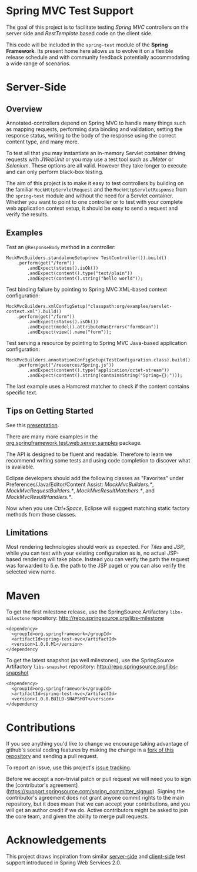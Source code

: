 
Spring MVC Test Support
=======================

The goal of this project is to facilitate testing _Spring MVC_ controllers on the server side and _RestTemplate_ based code on the client side.

This code will be included in the `spring-test` module of the __Spring Framework__. Its present home here allows us to evolve it on a flexible release schedule and with community feedback potentially accommodating a wide range of scenarios.

Server-Side
===========

Overview
--------
Annotated-controllers depend on Spring MVC to handle many things such as mapping requests, performing data binding and validation, setting the response status, writing to the body of the response using the correct content type, and many more.

To test all that you may instantiate an in-memory Servlet container driving requests with _JWebUnit_ or you may use a test tool such as _JMeter_ or _Selenium_. These options are all valid. However they take longer to execute and can only perform black-box testing.

The aim of this project is to make it easy to test controllers by building on the familiar `MockHttpServletRequest` and the `MockHttpServletResponse` from the `spring-test` module and without the need for a Servlet container. Whether you want to point to one controller or to test with your complete web application context setup, it should be easy to send a request and verify the results.

Examples
--------

Test an `@ResponseBody` method in a controller:

    MockMvcBuilders.standaloneSetup(new TestController()).build()
        .perform(get("/form"))
            .andExpect(status().isOk())
            .andExpect(content().type("text/plain"))
            .andExpect(content().string("hello world"));

Test binding failure by pointing to Spring MVC XML-based context configuration:

    MockMvcBuilders.xmlConfigSetup("classpath:org/examples/servlet-context.xml").build()
        .perform(get("/form"))
	        .andExpect(status().isOk())
	        .andExpect(model().attributeHasErrors("formBean"))
	        .andExpect(view().name("form"));

Test serving a resource by pointing to Spring MVC Java-based application configuration:

    MockMvcBuilders.annotationConfigSetup(TestConfiguration.class).build()
        .perform(get("/resources/Spring.js"))
	        .andExpect(content().type("application/octet-stream"))
	        .andExpect(content().string(containsString("Spring={};")));

The last example uses a Hamcrest matcher to check if the content contains specific text.

Tips on Getting Started
-----------------------

See this [presentation](http://rstoyanchev.github.com/spring-31-and-mvc-test/#97).

There are many more examples in the [org.springframework.test.web.server.samples](spring-test-mvc/tree/master/src/test/java/org/springframework/test/web/server/samples) package.

The API is designed to be fluent and readable. Therefore to learn we recommend writing some tests and using code completion to discover what is available. 

Eclipse developers should add the following classes as "Favorites" under Preferences/Java/Editor/Content Assist: 
_MockMvcBuilders.*_, _MockMvcRequestBuilders.*_, _MockMvcResultMatchers.*_, and _MockMvcResultHandlers.*_. 

Now when you use _Ctrl+Space_, Eclipse will suggest matching static factory methods from those classes.

Limitations
-----------

Most rendering technologies should work as expected. For _Tiles_ and _JSP_, while you can test with your existing configuration as is, no actual JSP-based rendering will take place. Instead you can verify the path the request was forwarded to (i.e. the path to the JSP page) or you can also verify the selected view name.

Maven
=====

To get the first milestone release, use the SpringSource Artifactory `libs-milestone` repository:
http://repo.springsource.org/libs-milestone

    <dependency>
      <groupId>org.springframework</groupId>
      <artifactId>spring-test-mvc</artifactId>
      <version>1.0.0.M1</version>
    </dependency

To get the latest snapshot (as well milestones), use the SpringSource Artifactory `libs-snapshot` repository:
http://repo.springsource.org/libs-snapshot

    <dependency>
      <groupId>org.springframework</groupId>
      <artifactId>spring-test-mvc</artifactId>
      <version>1.0.0.BUILD-SNAPSHOT</version>
    </dependency

Contributions
=============

If you see anything you'd like to change we encourage taking advantage of github's social coding features by making the change in a [fork of this repository](http://help.github.com/forking/) and sending a pull request. 

To report an issue, use this project's [issue tracking](https://github.com/SpringSource/spring-test-mvc/issues?sort=updated&state=open).

Before we accept a non-trivial patch or pull request we will need you to sign the [contributor's agreement] (https://support.springsource.com/spring_committer_signup). Signing the contributor's agreement does not grant anyone commit rights to the main repository, but it does mean that we can accept your contributions, and you will get an author credit if we do. Active contributors might be asked to join the core team, and given the ability to merge pull requests.

Acknowledgements
================

This project draws inspiration from similar [server-side](http://static.springsource.org/spring-ws/sites/2.0/reference/html/server.html#d4e1487) and [client-side](http://static.springsource.org/spring-ws/sites/2.0/reference/html/client.html#d4e1860) test support introduced in Spring Web Services 2.0.

